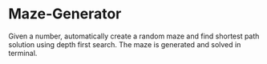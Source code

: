 # Maze-Generator
Given a number, automatically create a random maze and find shortest path solution using depth first search. The maze is generated and solved in terminal.


